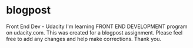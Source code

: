 # blogpost
Front End Dev - Udacity
I'm learning FRONT END DEVELOPMENT program on udacity.com. 
This was created for a blogpost assignment.
Please feel free to add any changes and help make corrections. 
Thank you.
